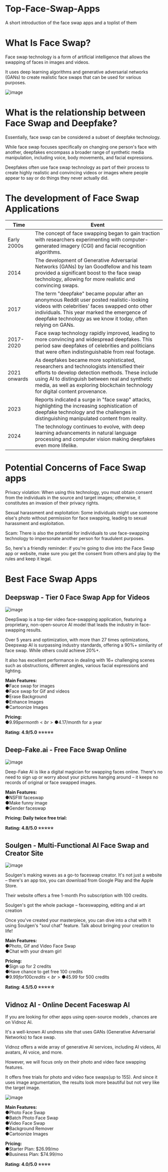 # Top-Face-Swap-Apps
A short introduction of the face swap apps and a toplist of them
# What Is Face Swap?
Face swap technology is a form of artificial intelligence that allows the swapping of faces in images and videos. 

It uses deep learning algorithms and generative adversarial networks (GANs) to create realistic face swaps that can be used for various purposes.

![image](https://github.com/BiggerGeorge/Top-Face-Swap-Apps/assets/171020335/1c53a745-2666-4e6e-9de8-59582ed7d137)

# What is the relationship between Face Swap and Deepfake?

Essentially, face swap can be considered a subset of deepfake technology. 

While face swap focuses specifically on changing one person's face with another, deepfakes encompass a broader range of synthetic media manipulation, including voice, body movements, and facial expressions.

Deepfakes often use face swap technology as part of their process to create highly realistic and convincing videos or images where people appear to say or do things they never actually did.

# The development of Face Swap Applications

| Time          | Event                                                                                                                                               |
|---------------|-----------------------------------------------------------------------------------------------------------------------------------------------------|
| Early 2000s   | The concept of face swapping began to gain traction with researchers experimenting with computer-generated imagery (CGI) and facial recognition algorithms. |
| 2014          | The development of Generative Adversarial Networks (GANs) by Ian Goodfellow and his team provided a significant boost to the face swap technology, allowing for more realistic and convincing swaps. |
| 2017          | The term "deepfake" became popular after an anonymous Reddit user posted realistic-looking videos with celebrities' faces swapped onto other individuals. This year marked the emergence of deepfake technology as we know it today, often relying on GANs. |
| 2017-2020     | Face swap technology rapidly improved, leading to more convincing and widespread deepfakes. This period saw deepfakes of celebrities and politicians that were often indistinguishable from real footage. |
| 2021 onwards  | As deepfakes became more sophisticated, researchers and technologists intensified their efforts to develop detection methods. These include using AI to distinguish between real and synthetic media, as well as exploring blockchain technology for digital content provenance. |
| 2023          | Reports indicated a surge in "face swap" attacks, highlighting the increasing sophistication of deepfake technology and the challenges in distinguishing manipulated content from reality. |
| 2024          | The technology continues to evolve, with deep learning advancements in natural language processing and computer vision making deepfakes even more lifelike. |

# Potential Concerns of Face Swap apps
Privacy violation: When using this technology, you must obtain consent from the individuals in the source and target images; otherwise, it constitutes an invasion of their privacy rights.

Sexual harassment and exploitation: Some individuals might use someone else's photo without permission for face swapping, leading to sexual harassment and exploitation.

Scam: There is also the potential for individuals to use face-swapping technology to impersonate another person for fraudulent purposes.

So, here's a friendly reminder: if you're going to dive into the Face Swap app or website, make sure you get the consent from others and play by the rules and keep it legal.

# Best Face Swap Apps
## Deepswap - Tier 0 Face Swap App for Videos

![image](https://github.com/BiggerGeorge/Top-Face-Swap-Apps/assets/171020335/fadbde93-f01c-4715-be3e-5e7817d7f2d8)

DeepSwap is a top-tier video face-swapping application, featuring a proprietary, non-open-source AI model that leads the industry in face-swapping results.

Over 5 years and optimization, with more than 27 times optimizations, Deepswap AI is  surpassing industry standards, offering a 90%+ similarity of face swap. While others could achieve 20%+.

It also has excellent performance in dealing with 16+ challenging scenes such as obstructions, different angles, various facial expressions and lighting.

**Main Features:<br>**
●Face swap for images<br>
●Face swap for Gif and videos<br>
●Erase Background<br>
●Enhance Images<br>
●Cartoonize Images<br>

**Pricing:<br>**
●$9.99 per month<br>
●$4.17/month for a year<br>

**Rating: 4.9/5.0 ⭐⭐⭐⭐⭐**

## Deep-Fake.ai - Free Face Swap Online

![image](https://github.com/BiggerGeorge/Top-Face-Swap-Apps/assets/171020335/8b77c07b-98de-4aa2-9699-30eb5ab1c4ed)

Deep-Fake AI is like a digital magician for swapping faces online. There's no need to sign up or worry about your pictures hanging around – it keeps no records of original or face swapped images. 

**Main Features:<br>**
●NSFW faceswap<br>
●Make funny image<br>
●Gender faceswap<br>

**Pricing: Daily twice free trial:<br>**

**Rating: 4.8/5.0 ⭐⭐⭐⭐⭐**

## Soulgen - Multi-Functional AI Face Swap and Creator Site

![image](https://github.com/BiggerGeorge/Top-Face-Swap-Apps/assets/171020335/74a10401-5f60-443b-b5b3-d74278a7dc40)

Soulgen's making waves as a go-to faceswap creator. It's not just a website – there's an app too, you can download from Google Play and the Apple Store. 

Their website offers  a free 1-month Pro subscription with 100 credits.

Soulgen's got the whole package – faceswapping, editing and ai art creation

Once you've created your masterpiece, you can dive into a chat with it using Soulgen's "soul chat" feature. Talk about bringing your creation to life!

**Main Features:<br>**
●Photo, Gif and Video Face Swap<br>
●Chat with your dream girl<br>

**Pricing:<br>**
●Sign up for 2 credits<br>
●Have chance to get free 100 credits<br>
●$9.99 for 100 credits<br>
●$45.99 for 500 credits<br>

**Rating: 4.5/5.0 ⭐⭐⭐⭐☆**

## Vidnoz AI - Online Decent Faceswap AI

If you are looking for other apps using open-source models , chances are on Vidnoz AI. 

It's a well-known AI undress site that uses GANs (Generative Adversarial Networks) to face swap.

Vidnoz offers a wide array of generative AI services, including AI videos, AI avatars, AI voice, and more. 

However, we will focus only on their photo and video face swapping features.

It offers free trials for photo and video face swaps(up to 15S). And since it uses image argumentation, the results look more beautiful but not very like the target image.

![image](https://github.com/BiggerGeorge/Top-Face-Swap-Apps/assets/171020335/e1f03090-5fdd-4053-9905-094c0aea2b61)

**Main Features:<br>**
●Photo Face Swap<br>
●Batch Photo Face Swap<br>
●Video Face Swap<br>
●Background Remover<br>
●Cartoonize Images<br>

**Pricing:<br>**
●Starter Plan: $26.99/mo<br>
●Business Plan: $74.99/mo<br>


**Rating: 4.0/5.0 ⭐⭐⭐⭐**
